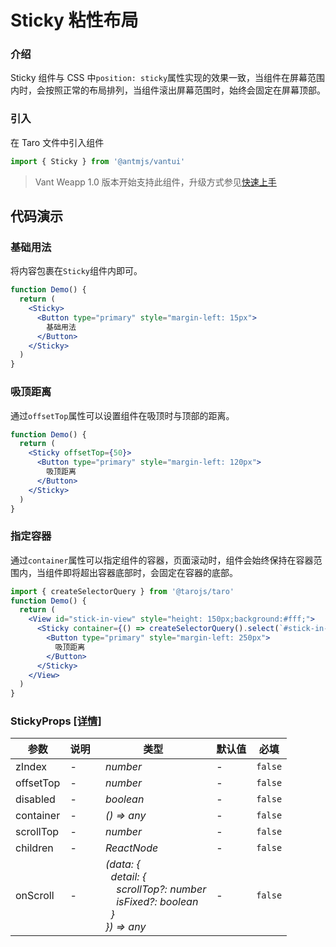 # Sticky 粘性布局

### 介绍

Sticky 组件与 CSS 中`position: sticky`属性实现的效果一致，当组件在屏幕范围内时，会按照正常的布局排列，当组件滚出屏幕范围时，始终会固定在屏幕顶部。

### 引入

在 Taro 文件中引入组件

```js
import { Sticky } from '@antmjs/vantui'
```

> Vant Weapp 1.0 版本开始支持此组件，升级方式参见[快速上手](#/quickstart)

## 代码演示

### 基础用法

将内容包裹在`Sticky`组件内即可。

```jsx
function Demo() {
  return (
    <Sticky>
      <Button type="primary" style="margin-left: 15px">
        基础用法
      </Button>
    </Sticky>
  )
}
```

### 吸顶距离

通过`offsetTop`属性可以设置组件在吸顶时与顶部的距离。

```jsx
function Demo() {
  return (
    <Sticky offsetTop={50}>
      <Button type="primary" style="margin-left: 120px">
        吸顶距离
      </Button>
    </Sticky>
  )
}
```

### 指定容器

通过`container`属性可以指定组件的容器，页面滚动时，组件会始终保持在容器范围内，当组件即将超出容器底部时，会固定在容器的底部。

```jsx
import { createSelectorQuery } from '@tarojs/taro'
function Demo() {
  return (
    <View id="stick-in-view" style="height: 150px;background:#fff;">
      <Sticky container={() => createSelectorQuery().select(`#stick-in-view`)}>
        <Button type="primary" style="margin-left: 250px">
          吸顶距离
        </Button>
      </Sticky>
    </View>
  )
}
```

### StickyProps [[详情]](https://github.com/AntmJS/vantui/tree/main/packages/vantui/types/sticky.d.ts)

| 参数      | 说明 | 类型                                                                                                                                                                                                                                                                         | 默认值 | 必填    |
| --------- | ---- | ---------------------------------------------------------------------------------------------------------------------------------------------------------------------------------------------------------------------------------------------------------------------------- | ------ | ------- |
| zIndex    | -    | _&nbsp;&nbsp;number<br/>_                                                                                                                                                                                                                                                    | -      | `false` |
| offsetTop | -    | _&nbsp;&nbsp;number<br/>_                                                                                                                                                                                                                                                    | -      | `false` |
| disabled  | -    | _&nbsp;&nbsp;boolean<br/>_                                                                                                                                                                                                                                                   | -      | `false` |
| container | -    | _&nbsp;&nbsp;()&nbsp;=>&nbsp;any<br/>_                                                                                                                                                                                                                                       | -      | `false` |
| scrollTop | -    | _&nbsp;&nbsp;number<br/>_                                                                                                                                                                                                                                                    | -      | `false` |
| children  | -    | _&nbsp;&nbsp;ReactNode<br/>_                                                                                                                                                                                                                                                 | -      | `false` |
| onScroll  | -    | _&nbsp;&nbsp;(data:&nbsp;{<br/>&nbsp;&nbsp;&nbsp;&nbsp;detail:&nbsp;{<br/>&nbsp;&nbsp;&nbsp;&nbsp;&nbsp;&nbsp;scrollTop?:&nbsp;number<br/>&nbsp;&nbsp;&nbsp;&nbsp;&nbsp;&nbsp;isFixed?:&nbsp;boolean<br/>&nbsp;&nbsp;&nbsp;&nbsp;}<br/>&nbsp;&nbsp;})&nbsp;=>&nbsp;any<br/>_ | -      | `false` |

